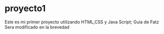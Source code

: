 # proyecto1
Este es mi primer proyecto utilizando HTML,CSS y Java Script; Guia de Fatz 
Sera modificado en la brevedad 
